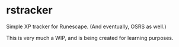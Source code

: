 # rstracker
Simple XP tracker for Runescape. (And eventually, OSRS as well.)

This is very much a WIP, and is being created for learning purposes.
